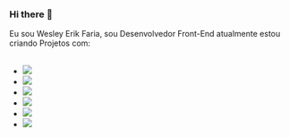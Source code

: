 ### Hi there  :pencil:
Eu sou Wesley Erik Faria, sou Desenvolvedor Front-End atualmente estou criando Projetos com:
<br>
<br>
- <img src="https://img.shields.io/badge/HTML-239120?style=for-the-badge&logo=html5&logoColor=white alt html.logo" />
- <img src="https://img.shields.io/badge/CSS-239120?&style=for-the-badge&logo=css3&logoColor=white alt css.logo" />
- <img src="https://img.shields.io/badge/JavaScript-323330?style=for-the-badge&logo=javascript&logoColor=F7DF1E alt javascript.logo" />
- <img src="https://img.shields.io/badge/GIT-E44C30?style=for-the-badge&logo=git&logoColor=white alt git.logo" />
- <img src="https://img.shields.io/badge/Node.js-43853D?style=for-the-badge&logo=node.js&logoColor=white alt node.logo" />
- <img src="https://img.shields.io/badge/React-20232A?style=for-the-badge&logo=react&logoColor=61DAFB alt react.logo" />
<br>
<br>

